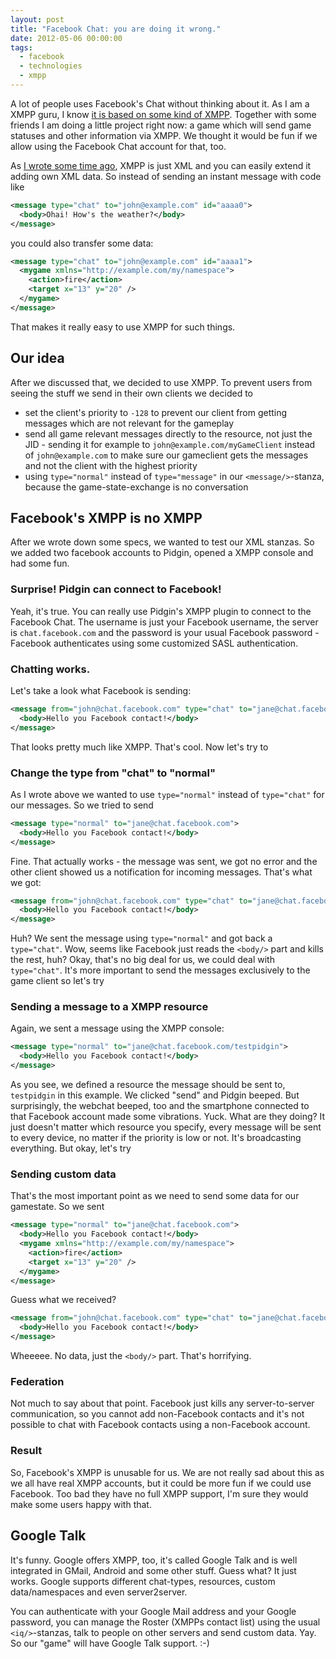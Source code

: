 ```yaml
---
layout: post
title: "Facebook Chat: you are doing it wrong."
date: 2012-05-06 00:00:00
tags:
  - facebook
  - technologies
  - xmpp
---
```


A lot of people uses Facebook's Chat without thinking about it. As I am a XMPP guru, I know [it is based on some kind of XMPP][fb-chat-doc]. Together with some friends I am doing a little project right now: a game which will send game statuses and other information via XMPP. We thought it would be fun if we allow using the Facebook Chat account for that, too.

As [I wrote some time ago][xmpp-introduction-blog], XMPP is just XML and you can easily extend it adding own XML data. So instead of sending an instant message with code like

```xml
<message type="chat" to="john@example.com" id="aaaa0">
  <body>Ohai! How's the weather?</body>
</message>
```

you could also transfer some data:

```xml
<message type="chat" to="john@example.com" id="aaaa1">
  <mygame xmlns="http://example.com/my/namespace">
    <action>fire</action>
    <target x="13" y="20" />
  </mygame>
</message>
```

That makes it really easy to use XMPP for such things. 

## Our idea

After we discussed that, we decided to use XMPP. To prevent users from seeing the stuff we send in their own clients we decided to

* set the client's priority to `-128` to prevent our client from getting messages which are not relevant for the gameplay
* send all game relevant messages directly to the resource, not just the JID - sending it for example to `john@example.com/myGameClient` instead of `john@example.com` to make sure our gameclient gets the messages and not the client with the highest priority
* using `type="normal"` instead of `type="message"` in our `<message/>`-stanza, because the game-state-exchange is no conversation

## Facebook's XMPP is no XMPP

After we wrote down some specs, we wanted to test our XML stanzas. So we added two facebook accounts to Pidgin, opened a XMPP console and had some fun.

### Surprise! Pidgin can connect to Facebook!

Yeah, it's true. You can really use Pidgin's XMPP plugin to connect to the Facebook Chat. The username is just your Facebook username, the server is `chat.facebook.com` and the password is your usual Facebook password - Facebook authenticates using some customized SASL authentication.

### Chatting works.

Let's take a look what Facebook is sending:

```xml
<message from="john@chat.facebook.com" type="chat" to="jane@chat.facebook.com">
  <body>Hello you Facebook contact!</body>
</message>
```

That looks pretty much like XMPP. That's cool. Now let's try to

### Change the type from "chat" to "normal"

As I wrote above we wanted to use `type="normal"` instead of `type="chat"` for our messages. So we tried to send

```xml
<message type="normal" to="jane@chat.facebook.com">
  <body>Hello you Facebook contact!</body>
</message>
```

Fine. That actually works - the message was sent, we got no error and the other client showed us a notification for incoming messages. That's what we got:

```xml
<message from="john@chat.facebook.com" type="chat" to="jane@chat.facebook.com">
  <body>Hello you Facebook contact!</body>
</message>
```

Huh? We sent the message using `type="normal"` and got back a `type="chat"`. Wow, seems like Facebook just reads the `<body/>` part and kills the rest, huh? Okay, that's no big deal for us, we could deal with `type="chat"`. It's more important to send the messages exclusively to the game client so let's try

### Sending a message to a XMPP resource

Again, we sent a message using the XMPP console:

```xml
<message type="normal" to="jane@chat.facebook.com/testpidgin">
  <body>Hello you Facebook contact!</body>
</message>
```

As you see, we defined a resource the message should be sent to, `testpidgin` in this example. We clicked "send" and Pidgin beeped. But surprisingly, the webchat beeped, too and the smartphone connected to that Facebook account made some vibrations. Yuck. What are they doing? It just doesn't matter which resource you specify, every message will be sent to every device, no matter if the priority is low or not. It's broadcasting everything. But okay, let's try

### Sending custom data

That's the most important point as we need to send some data for our gamestate. So we sent

```xml
<message type="normal" to="jane@chat.facebook.com">
  <body>Hello you Facebook contact!</body>
  <mygame xmlns="http://example.com/my/namespace">
    <action>fire</action>
    <target x="13" y="20" />
  </mygame>
</message>
```

Guess what we received?

```xml
<message from="john@chat.facebook.com" type="chat" to="jane@chat.facebook.com">
  <body>Hello you Facebook contact!</body>
</message>
```

Wheeeee. No data, just the `<body/>` part. That's horrifying.

### Federation

Not much to say about that point. Facebook just kills any server-to-server communication, so you cannot add non-Facebook contacts and it's not possible to chat with Facebook contacts using a non-Facebook account.

### Result

So, Facebook's XMPP is unusable for us. We are not really sad about this as we all have real XMPP accounts, but it could be more fun if we could use Facebook. Too bad they have no full XMPP support, I'm sure they would make some users happy with that.

## Google Talk

It's funny. Google offers XMPP, too, it's called Google Talk and is well integrated in GMail, Android and some other stuff. Guess what? It just works. Google supports different chat-types, resources, custom data/namespaces and even server2server.

You can authenticate with your Google Mail address and your Google password, you can manage the Roster (XMPPs contact list) using the usual `<iq/>`-stanzas, talk to people on other servers and send custom data. Yay. So our "game" will have Google Talk support. :-)

[fb-chat-doc]: http://developers.facebook.com/docs/chat/
[xmpp-introduction-blog]: /2011/09/24/xmpp-a-little-introduction.html

